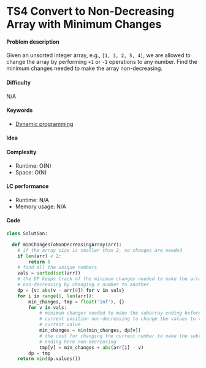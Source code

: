 TS4 Convert to Non-Decreasing Array with Minimum Changes
=======================
#### Problem description
Given an unsorted integer array, e.g., `[1, 3, 2, 5, 4]`, we are allowed to change the array by performing `+1` or `-1` operations to any number. Find the minimum changes needed to make the array non-decreasing.

#### Difficulty
N/A

#### Keywords
- [Dynamic programming](../categories/dp.md)

#### Idea


#### Complexity
- Runtime: O(N) 
- Space: O(N)
  
#### LC performance
- Runtime: N/A
- Memory usage: N/A

#### Code
```python
class Solution:

  def minChangesToNonDecreasingArray(arr):
    # if the array size is smaller than 2, no changes are needed
    if len(arr) < 2:
        return 0
    # find all the unique numbers
    vals = sorted(set(arr))
    # the DP keeps track of the minimum changes needed to make the array arr[:i]
    # non-decreasing by changing a number to another 
    dp = {v: abs(v - arr[0]) for v in vals}
    for i in range(1, len(arr)):
        min_changes, tmp = float('inf'), {}
        for v in vals:
            # minimum changes needed to make the subarray ending before the 
            # current position non-decreasing to change the values to the 
            # current value
            min_changes = min(min_changes, dp[v])
            # the cost for changing the current number to make the subarray 
            # ending here non-decreasing
            tmp[v] = min_changes + abs(arr[i] - v)
        dp = tmp
    return min(dp.values())
```